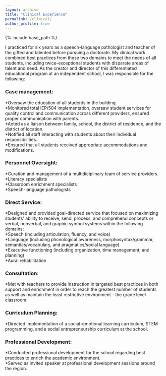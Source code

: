 ```yaml
---
layout: archive
title: "Clinical Experience"
permalink: /clinical/
author_profile: true
---
```


{% include base_path %}

I practiced for six years as a speech-language pathologist and teacher of the gifted and talented before pursuing a doctorate. 
My clinical work combined best practices from these two domains to meet the needs of all students, including twice-exceptional students with disparate areas of talent and need. 
As the creator and director of this differentiated educational program at an independent school, I was responsible for the following:

### Case management:
*Oversaw the education of all students in the building.  
*Monitored total IEP/504 implementation, oversaw student services for quality control and communication across different providers, ensured proper communication with parents.  
*Acted as a liaison between family, school, the district of residence, and the district of location.  
*Notified all staff interacting with students about their individual responsibilities.  
*Ensured that all students received appropriate accommodations and modifications.  

### Personnel Oversight:
*Curation and management of a multidiciplinary team of service providers.  
  *Literacy specialists  
  *Classroom enrichment specialists  
  *Speech-language pathologists  

### Direct Service:
*Designed and provided goal-directed service that focused on maximizing students' ability to receive, send, process, and comprehend concepts or verbal, nonverbal, and graphic symbol systems within the following domains:  
  *Speech (including articulation, fluency, and voice)  
  *Language (including phonological awareness, morphosyntax/grammar, semantics/vocabulary, and pragmatics/social language)  
  *Executive functioning (including organization, time management, and planning)  
  *Aural rehabilitation  

### Consultation:
*Met with teachers to provide instruction in targeted best practices in both support and enrichment in order to reach the greatest number of students as well as maintain the least restrictive environment – the grade level classroom.  

### Curriculum Planning:
*Directed implementation of a social-emotional learning curriculum, STEM programming, and a social entrepreneurship curriculum at the school.  

### Professional Development:
*Conducted professional development for the school regarding best practices to enrich the academic environment.  
*Served as invited speaker at professional development sessions around the region.  
